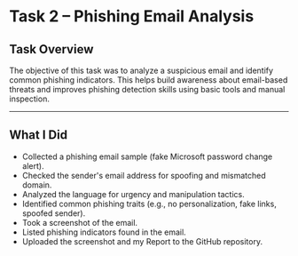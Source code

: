 # Task 2 – Phishing Email Analysis

##  Task Overview

The objective of this task was to analyze a suspicious email and identify common phishing indicators. This helps build awareness about email-based threats and improves phishing detection skills using basic tools and manual inspection.

---

##  What I Did

- Collected a phishing email sample (fake Microsoft password change alert).
- Checked the sender's email address for spoofing and mismatched domain.
- Analyzed the language for urgency and manipulation tactics.
- Identified common phishing traits (e.g., no personalization, fake links, spoofed sender).
- Took a screenshot of the email.
- Listed phishing indicators found in the email.
- Uploaded the screenshot and my Report to the GitHub repository.
